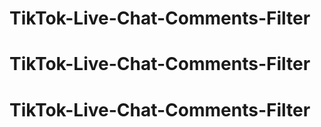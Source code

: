 # TikTok-Live-Chat-Comments-Filter
# TikTok-Live-Chat-Comments-Filter
# TikTok-Live-Chat-Comments-Filter
